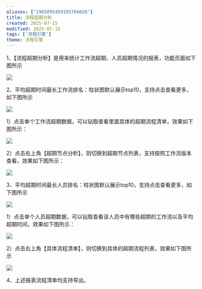 ```yaml
---
aliases: ["1965095459195766026"]
title: 流程超期分析
created: 2025-07-15
modified: 2025-07-15
tags: ['流程引擎']
theme: 流程引擎
---
```


1、【流程超期分析】是用来统计工作流超期、人员超期情况的报表，功能页面如下图所示

![](663bf24fcbdb52decb6ad6a9bb6cd385.jpg)

2、平均超期时间最长工作流排名：柱状图默认展示top10，支持点击查看更多，如下图所示

![](69967401ca9da1126a459c53c3cea25c.jpg)

1）点击单个工作流超期数据，可以钻取查看里面具体的超期流程清单，效果如下图所示：

![](3f3b4dbdcd3b3f1d14a20d410a39ed7b.jpg)

2）点击右上角【超期节点分析】，则切换到超期节点列表，支持按照工作流版本查看，效果如下图所示：

![](2ff8d265e1ad2e536c515765961ab65b.jpg)

3、平均超期时间最长人员排名：柱状图默认展示top10，支持点击查看更多，如下图所示

![](1bd3ba0b1bfecb45a29f9c8e6e221f26.jpg)

1）点击单个人员超期数据，可以钻取查看该人员中有哪些超期的工作流以及平均超期时间，效果如下图所示：

![](1d43dd8389f815239904beb257154c5b.jpg)

2）点击右上角【具体流程清单】，则切换到具体的超期流程列表，效果如下图所示

![](2acdca1be949dfb302da8942542713ef.jpg)

4、上述报表流程清单均支持导出。